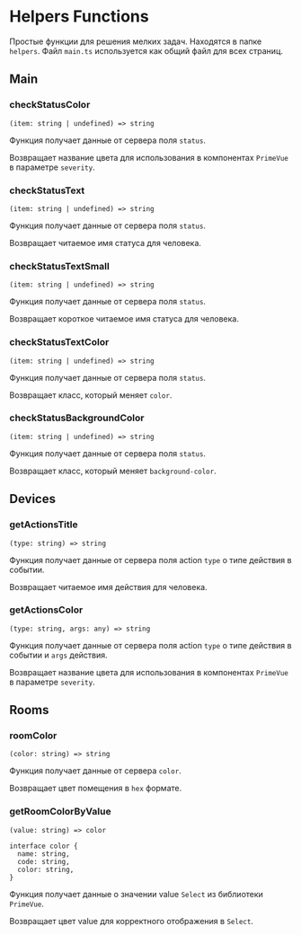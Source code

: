 <style lang="scss">
@tailwind utilities;

.tw-text-primary {
  color: var(--vp-c-accent, #299764);
}

.tw-bg-primary {
  color: var(--vp-c-accent, #299764);
}

.tags {
  flex-wrap: wrap;
}

.tag {
  padding: 5px 10px;
  border: 1px solid #19B58F;
  white-space: nowrap;
}
</style>

# Helpers Functions

Простые функции для решения мелких задач. Находятся в папке ``helpers``. Файл ``main.ts`` используется как общий файл для всех страниц.

## Main

### checkStatusColor

``(item: string | undefined) => string``

Функция получает данные от сервера поля ``status``.

Возвращает название цвета для использования в компонентах ``PrimeVue`` в параметре ``severity``.

### checkStatusText

``(item: string | undefined) => string``

Функция получает данные от сервера поля ``status``.

Возвращает читаемое имя статуса для человека.

### checkStatusTextSmall

``(item: string | undefined) => string``

Функция получает данные от сервера поля ``status``.

Возвращает короткое читаемое имя статуса для человека.

### checkStatusTextColor

``(item: string | undefined) => string``

Функция получает данные от сервера поля ``status``.

Возвращает класс, который меняет ``color``.

### checkStatusBackgroundColor

``(item: string | undefined) => string``

Функция получает данные от сервера поля ``status``.

Возвращает класс, который меняет ``background-color``.

## Devices

### getActionsTitle

``(type: string) => string``

Функция получает данные от сервера поля action ``type`` о типе действия в событии.

Возвращает читаемое имя действия для человека.

### getActionsColor

``(type: string, args: any) => string``

Функция получает данные от сервера поля action ``type`` о типе действия в событии  и ``args`` действия.

Возвращает название цвета для использования в компонентах ``PrimeVue`` в параметре ``severity``.

## Rooms

### roomColor

``(color: string) => string``

Функция получает данные от сервера ``color``.

Возвращает цвет помещения в ``hex`` формате.

### getRoomColorByValue

``(value: string) => color``

```
interface color {
  name: string,
  code: string,
  color: string,
}
```

Функция получает данные о значении value ``Select`` из библиотеки ``PrimeVue``.

Возвращает цвет value для корректного отображения в ``Select``.